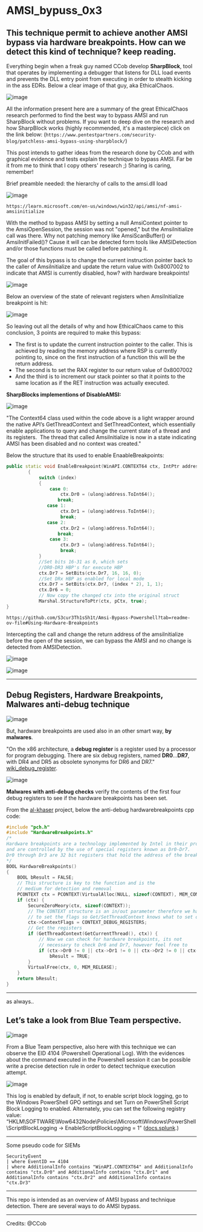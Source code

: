 # AMSI_bypuss_0x3
This technique permit to achieve another AMSI bypass via hardware breakpoints. How can we detect this kind of technique? keep reading.
---

Everything begin when a freak guy named CCob develop **SharpBlock**, tool that operates by implementing a debugger that listens for DLL load events and prevents the DLL entry point from executing in order to stealth kicking in the ass EDRs.
Below a clear image of that guy, aka EthicalChaos.

![image](https://github.com/5hidobu/5hidobu.github.io/assets/65976929/220b848d-ccdd-4c4b-8eca-e5684a0197c3)

All the information present here are a summary of the great EthicalChaos research performed to find the best way to bypass AMSI and run SharpBlock without problems.
If you want to deep dive on the research and how SharpBlock works (highly recommended, it's a masterpiece) click on the link below:
(`https://www.pentestpartners.com/security-blog/patchless-amsi-bypass-using-sharpblock/`)

This post intends to gather ideas from the research done by CCob and with graphical evidence and tests explain the technique to bypass AMSI.
Far be it from me to think that I copy others' research ;) 5haring is caring, remember!

Brief preamble needed: the hierarchy of calls to the amsi.dll load

![image](https://github.com/5hidobu/5hidobu.github.io/assets/65976929/729dc4a1-cf56-4a5e-bda7-6dfe811537c1)

`https://learn.microsoft.com/en-us/windows/win32/api/amsi/nf-amsi-amsiinitialize`

With the method to bypass AMSI by setting a null AmsiContext pointer to the AmsiOpenSession, the session was not "opened," but the AmsiInitialize call was there.
Why not patching memory like AmsiScanBuffer() or AmsiInitFailed()? Cause it will can be detected form tools like AMSIDetection and/or those functions must be called before patching it.

The goal of this bypass is to change the current instruction pointer back to the caller of AmsiInitialize and update the return value with 0x8007002 to indicate that AMSI is currently disabled, how? with hardware breakpoints!

![image](https://github.com/5hidobu/5hidobu.github.io/assets/65976929/0eaba79a-7072-4add-9eab-4d4e11128068)

Below an overview of the state of relevant registers when AmsiInitialize breakpoint is hit:

![image](https://github.com/5hidobu/5hidobu.github.io/assets/65976929/9202383f-8a67-4a04-a853-9216903e51ac)

So leaving out all the details of why and how EthicalChaos came to this conclusion, 3 points are required to make this bypass:

- The first is to update the current instruction pointer to the caller. This is achieved by reading the memory address where RSP is currently pointing to, since on the first instruction of a function this will be the return address.
- The second is to set the RAX register to our return value of 0x8007002
- And the third is to increment our stack pointer so that it points to the same location as if the RET instruction was actually executed.

**SharpBlocks implementions of DisableAMSI:**

![image](https://github.com/5hidobu/5hidobu.github.io/assets/65976929/ed69ff02-3c37-419e-8652-fd2c0fcbb26f)

"The Context64 class used within the code above is a light wrapper around the native API’s GetThreadContext and SetThreadContext, which essentially enable applications to query and change the current state of a thread and its registers.  The thread that called AmsiInitialize is now in a state indicating AMSI has been disabled and no context was created."

Below the structure that its used to enable EnaableBreakpoints:

~~~cpp
public static void EnableBreakpoint(WinAPI.CONTEXT64 ctx, IntPtr address, int index)
        {
            switch (index)
            {
                case 0:
                    ctx.Dr0 = (ulong)address.ToInt64();
                   break;
               case 1:
                    ctx.Dr1 = (ulong)address.ToInt64();
                    break;
               case 2:
                    ctx.Dr2 = (ulong)address.ToInt64();
                   break;
                case 3:
                    ctx.Dr3 = (ulong)address.ToInt64();
                    break;
            }
            //Set bits 16-31 as 0, which sets
            //DR0-DR3 HBP's for execute HBP
            ctx.Dr7 = SetBits(ctx.Dr7, 16, 16, 0);
            //Set DRx HBP as enabled for local mode
            ctx.Dr7 = SetBits(ctx.Dr7, (index * 2), 1, 1);
            ctx.Dr6 = 0;
            // Now copy the changed ctx into the original struct
            Marshal.StructureToPtr(ctx, pCtx, true);
}
~~~

`https://github.com/S3cur3Th1sSh1t/Amsi-Bypass-Powershell?tab=readme-ov-file#Using-Hardware-Breakpoints`

Intercepting the call and change the return address of the amsiInitialize before the open of the session, we can bypass the AMSI and no change is detected from AMSIDetection.

![image](https://github.com/5hidobu/5hidobu.github.io/assets/65976929/f28f3930-4678-4e5b-9c14-b970b8e57b77)

![image](https://github.com/5hidobu/5hidobu.github.io/assets/65976929/d4c7a51b-d230-4485-bb94-c5297e7bdeea)


---
## Debug Registers, Hardware Breakpoints, Malwares anti-debug technique

![image](https://github.com/5hidobu/5hidobu.github.io/assets/65976929/d3a47122-9ae1-4d81-bb02-c4b13fe7a29e)

But, hardware breakpoints are used also in an other smart way, **by malwares**.

"On the x86 architecture, a **debug register** is a register used by a processor for program debugging. There are six debug registers, named **DR0**...**DR7**, with DR4 and DR5 as obsolete synonyms for DR6 and DR7." [wiki_debug_register](https://en.wikipedia.org/wiki/X86_debug_register).

![image](https://github.com/5hidobu/5hidobu.github.io/assets/65976929/11dfc61c-16b9-46a4-8295-fc1e60d2dece)

**Malwares with anti-debug checks** verify the contents of the first four debug registers to see if the hardware breakpoints has been set.

From the [al-khaser](https://github.com/LordNoteworthy/al-khaser) project, below the anti-debug hardwarebreakpoints cpp code:

~~~cpp
#include "pch.h"
#include "HardwareBreakpoints.h"
/*
Hardware breakpoints are a technology implemented by Intel in their processor architecture,
and are controlled by the use of special registers known as Dr0-Dr7.
Dr0 through Dr3 are 32 bit registers that hold the address of the breakpoint .
*/
BOOL HardwareBreakpoints()
{
	BOOL bResult = FALSE;
	// This structure is key to the function and is the 
	// medium for detection and removal
	PCONTEXT ctx = PCONTEXT(VirtualAlloc(NULL, sizeof(CONTEXT), MEM_COMMIT, PAGE_READWRITE));
	if (ctx) {
		SecureZeroMeory(ctx, sizeof(CONTEXT));
		// The CONTEXT structure is an in/out parameter therefore we have
		// to set the flags so Get/SetThreadContext knows what to set or get.
		ctx->ContextFlags = CONTEXT_DEBUG_REGISTERS;
		// Get the registers
		if (GetThreadContext(GetCurrentThread(), ctx)) {
			// Now we can check for hardware breakpoints, its not 
			// necessary to check Dr6 and Dr7, however feel free to
			if (ctx->Dr0 != 0 || ctx->Dr1 != 0 || ctx->Dr2 != 0 || ctx->Dr3 != 0)
				bResult = TRUE;
		}
		VirtualFree(ctx, 0, MEM_RELEASE);
	}
	return bResult;
}
~~~


---
 as always..
## Let’s take a look from **Blue Team** perspective.

![image](https://github.com/5hidobu/5hidobu.github.io/assets/65976929/2d43e779-9833-4dd6-a2fe-20df4f9b8e31)

From a Blue Team perspective, also here with this technique we can observe the EID 4104 (Powershell Operational Log). With the evidences about the command executed in the Powershell session it can be possible write a precise detection rule in order to detect technique execution attempt.

![image](https://github.com/5hidobu/5hidobu.github.io/assets/65976929/55c45a59-e7f5-41db-9c81-aadd6cd6a688)

This log is enabled by default, if not, to enable script block logging, go to the Windows PowerShell GPO settings and set Turn on PowerShell Script Block Logging to enabled. Alternately, you can set the following registry value: “HKLM\SOFTWARE\Wow6432Node\Policies\Microsoft\Windows\PowerShell\ScriptBlockLogging → EnableScriptBlockLogging = 1” ([docs.splunk](https://docs.splunk.com/Documentation/UBA/5.1.0.1/GetDataIn/AddPowerShell#:~:text=To%20enable%20script%20block%20logging,Script%20Block%20Logging%20to%20enabled.&text=In%20addition%2C%20turn%20on%20command%20line%20process%20auditing).)

---

Some pseudo code for SIEMs

~~~
SecurityEvent
| where EventID == 4104
| where AdditionalInfo contains "WinAPI.CONTEXT64" and AdditionalInfo contains "ctx.Dr0" and AdditionalInfo contains "ctx.Dr1" and AdditionalInfo contains "ctx.Dr2" and AdditionalInfo contains "ctx.Dr3"
~~~

---

This repo is intended as an overview of AMSI bypass and technique detection. There are several ways to do AMSI bypass.

---

Credits: @CCob




